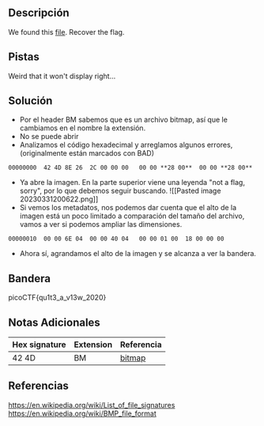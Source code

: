 ## Descripción
We found this [file](https://mercury.picoctf.net/static/01be2b38ba97802285a451b94505ea75/tunn3l_v1s10n). Recover the flag.

## Pistas 
Weird that it won't display right...

## Solución
* Por el header BM sabemos que es un archivo bitmap, así que le cambiamos en el nombre la extensión.
* No se puede abrir
* Analizamos el código hexadecimal y arreglamos algunos errores, (originalmente están marcados con BAD)
```
00000000  42 4D 8E 26  2C 00 00 00   00 00 **28 00**  00 00 **28 00**               
```
* Ya abre la imagen. En la parte superior viene una leyenda "not a flag, sorry", por lo que debemos seguir buscando.
![[Pasted image 20230331200622.png]]
* Si vemos los metadatos, nos podemos dar cuenta que el alto de la imagen está un poco limitado a comparación del tamaño del archivo, vamos a ver si podemos ampliar las dimensiones.
```
00000010  00 00 6E 04  00 00 40 04   00 00 01 00  18 00 00 00               
```
* Ahora sí, agrandamos el alto de la imagen y se alcanza a ver la bandera.

## Bandera
picoCTF{qu1t3_a_v13w_2020}
## Notas Adicionales

|Hex signature | Extension| Referencia |
|--|--|--|
|42 4D | BM| [bitmap](https://en.wikipedia.org/wiki/Bitmap)|
 
## Referencias
https://en.wikipedia.org/wiki/List_of_file_signatures
https://en.wikipedia.org/wiki/BMP_file_format